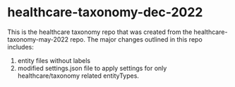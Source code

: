 # healthcare-taxonomy-dec-2022
This is the healthcare taxonomy repo that was created from the healthcare-taxonomy-may-2022 repo. The major changes outlined in this repo includes:

1. entity files without labels
2. modified settings.json file to apply settings for only healthcare/taxonomy related entityTypes.
